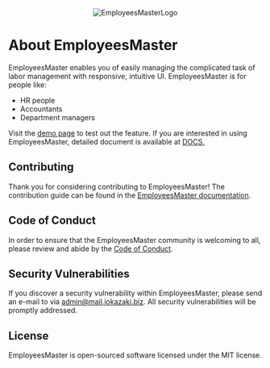<div align="center"><img src="https://www.jokazaki.net/dev/medium.jpg" alt="EmployeesMasterLogo"></div>

# About EmployeesMaster

EmployeesMaster enables you of easily managing the complicated task of labor management with  responsive, intuitive UI. EmployeesMaster is for people like:

- HR people
- Accountants
- Department managers

Visit the [demo page](https://www.jokazaki.net/dev/employees-list.php) to test out the feature.
If you are interested in using EmployeesMaster, detailed document is available at
[DOCS.](https://www.jokazaki.net/dev/employees-master-manual.php)


## Contributing
Thank you for considering contributing to EmployeesMaster! The contribution guide can be found in the [EmployeesMaster documentation](https://www.jokazaki.net/dev/employees-master-manual.php).

## Code of Conduct
In order to ensure that the EmployeesMaster community is welcoming to all, please review and abide by the [Code of Conduct](https://www.jokazaki.net/dev/employees-master-manual.php).

## Security Vulnerabilities
If you discover a security vulnerability within EmployeesMaster, please send an e-mail to  via admin@mail.jokazaki.biz. All security vulnerabilities will be promptly addressed.

## License
EmployeesMaster is open-sourced software licensed under the MIT license.
